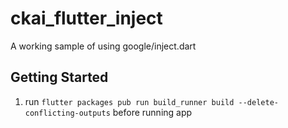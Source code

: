 # ckai_flutter_inject

A working sample of using google/inject.dart

## Getting Started

1. run `flutter packages pub run build_runner build --delete-conflicting-outputs` before running app
